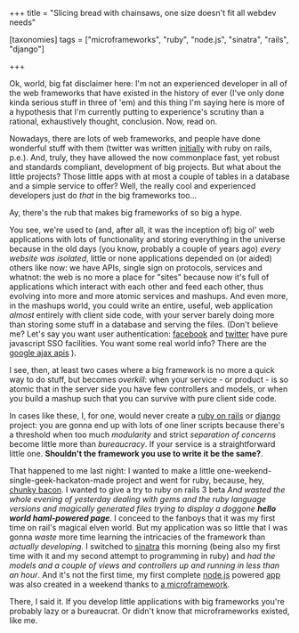 +++
title = "Slicing bread with chainsaws, one size doesn't fit all webdev needs"

[taxonomies]
tags =  ["microframeworks", "ruby", "node.js", "sinatra", "rails", "django"]

+++

Ok, world, big fat disclaimer here: I'm not an experienced developer in all of the web frameworks that have existed in the history of ever (I've only done kinda serious stuff in three of 'em) and this thing I'm saying here is more of a hypothesis that I'm currently putting to experience's scrutiny than a rational, exhaustively thought, conclusion. Now, read on.

Nowadays, there are lots of web frameworks, and people have done wonderful stuff with them (twitter was written [initially](http://techcrunch.com/2008/05/01/twitter-said-to-be-abandoning-ruby-on-rails/) with ruby on rails, p.e.). And, truly, they have allowed the now commonplace fast, yet robust and standards compliant, development of big projects. But what about the little projects? Those little apps with at most a couple of tables in a database and a simple service to offer? Well, the really cool and experienced developers just do _that_ in the big frameworks too...

Ay, there's the rub that makes big frameworks of so big a hype.

<!-- more -->

You see, we're used to (and, after all, it was the inception of) big ol' web applications with lots of functionality and storing everything in the universe because in the old days (you know, probably a couple of years ago) *every website was isolated*, little or none applications depended on (or aided) others like now: we have APIs, single sign on protocols, services and whatnot: the web is no more a place for "sites" because now it's full of applications which interact with each other and feed each other, thus evolving into more and more atomic services and mashups. 
And even more, in the mashups world, you could write an entire, useful, web application *almost* entirely with client side code, with your server barely doing more than storing some stuff in a database and serving the files. (Don't believe me? Let's say you want user authentication: [facebook](http://developers.facebook.com/docs/reference/javascript/FB.login) and [twitter](http://dev.twitter.com/anywhere/begin#login-signup)  have pure javascript SSO facilities. You want some real world info? There are the [google ajax apis](http://code.google.com/apis/ajax/) ).

I see, then, at least two cases where a big framework is no more a quick way to do stuff, but becomes _overkill_: when your service - or product - is so atomic that in the server side you have few controllers and models, or when you build a mashup such that you can survive with pure client side code.

In cases like these, I, for one, would never create a [ruby on rails](http://rubyonrails.org/) or [django](http://www.djangoproject.com/) project: you are gonna end up with lots of one liner scripts because there's a threshold when too much *modularity* and strict *separation of concerns* become little more than *bureaucracy*. If your service is a straightforward little one. __Shouldn't the framework you use to write it be the same?__.

That happened to me last night: I wanted to make a little one-weekend-single-geek-hackaton-made project and went for ruby, because, hey, [chunky bacon](http://mislav.uniqpath.com/poignant-guide/). I wanted to give a try to ruby on rails 3 beta *And wasted the whole evening of yesterday dealing with gems and the ruby language versions and magically generated files trying to display a doggone __hello world haml-powered page__*. I conceed to the fanboys that it was my first time on rail's magical elven world. But my application was so little that I was gonna _waste_ more time learning the intricacies of the framework than _actually developing_. I switched to [sinatra](http://www.sinatrarb.com/) this morning (being also my first time with it and my second attempt to programming in ruby) and _had the models and a couple of views and controllers up and running in less than an hour_.  And it's not the first time, my first complete [node.js](http://nodejs.org/) powered [app](http://www.catharted.info/) was also created in a weekend thanks to [a microframework](http://expressjs.com/).

There, I said it. If you develop little applications with big frameworks you're probably lazy or a bureaucrat. Or didn't know that microframeworks existed, like me.
